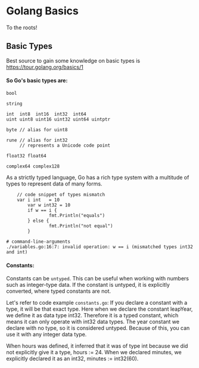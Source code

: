 # Golang Basics
To the roots! 

## Basic Types
Best source to gain some knowledge on basic types is https://tour.golang.org/basics/1 

#### So Go's basic types are:
```
bool

string

int  int8  int16  int32  int64
uint uint8 uint16 uint32 uint64 uintptr

byte // alias for uint8

rune // alias for int32
     // represents a Unicode code point

float32 float64

complex64 complex128
```

As a strictly typed language, Go has a rich type system with a multitude of types to represent data of many forms.
```
	// code snippet of types mismatch
	var i int   = 10
        var w int32 = 10
        if w == i {
                fmt.Println("equals")
        } else {
                fmt.Println("not equal")
        }

# command-line-arguments
./variables.go:16:7: invalid operation: w == i (mismatched types int32 and int)
```

#### Constants:
Constants can be `untyped`. This can be useful when working with numbers such as integer-type data. If the constant is untyped, it is explicitly converted, where typed constants are not.

Let's refer to code example `constants.go`:
If you declare a constant with a type, it will be that exact type. Here when we declare the constant leapYear, we define it as data type int32. Therefore it is a typed constant, which means it can only operate with int32 data types. The year constant we declare with no type, so it is considered untyped. Because of this, you can use it with any integer data type.

When hours was defined, it inferred that it was of type int because we did not explicitly give it a type, hours := 24. When we declared minutes, we explicitly declared it as an int32, minutes := int32(60). 


